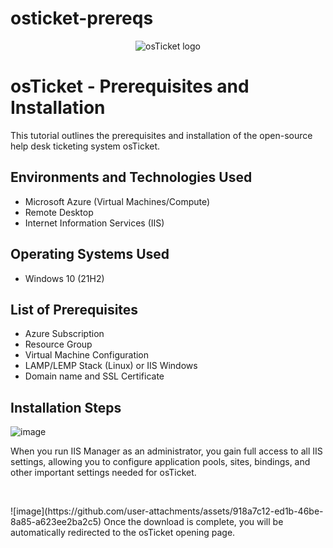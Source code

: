 # osticket-prereqs
<p align="center">
<img src="https://i.imgur.com/Clzj7Xs.png" alt="osTicket logo"/>
</p>

<h1>osTicket - Prerequisites and Installation</h1>
This tutorial outlines the prerequisites and installation of the open-source help desk ticketing system osTicket.<br />



<h2>Environments and Technologies Used</h2>

- Microsoft Azure (Virtual Machines/Compute)
- Remote Desktop
- Internet Information Services (IIS)

<h2>Operating Systems Used </h2>

- Windows 10</b> (21H2)

<h2>List of Prerequisites</h2>

- Azure Subscription
- Resource Group
- Virtual Machine Configuration
- LAMP/LEMP Stack (Linux) or IIS Windows
- Domain name and SSL Certificate

<h2>Installation Steps</h2>

![image](https://github.com/user-attachments/assets/c6062b0c-0607-4279-8773-256a713470aa)
</p>
When you run IIS Manager as an administrator, you gain full access to all IIS settings, allowing you to configure application pools, sites, bindings, and other important settings needed for osTicket.
</p>
<br />

<p>![image](https://github.com/user-attachments/assets/918a7c12-ed1b-46be-8a85-a623ee2ba2c5)
Once the download is complete, you will be automatically redirected to the osTicket opening page.
